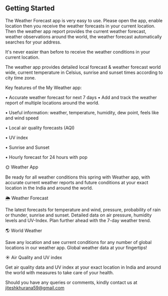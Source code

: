 ## Getting Started

The Weather Forecast app is very easy to use. Please open the app, enable location then you receive the weather forecasts in your current location. Then the weather app report provides the current weather forecast, weather observations around the world, the weather forecast automatically searches for your address.

It's never easier than before to receive the weather conditions in your current location.

The weather app provides detailed local forecast & weather forecast world wide, current temperature in Celsius, sunrise and sunset times according to city time zone.

Key features of the My Weather app:

• Accurate weather forecast for next 7 days
• Add and track the weather report of multiple locations around the world.

• Useful information: weather, temperature, humidity, dew point, feels like and wind speed

• Local air quality forecasts (AQI)

• UV index

• Sunrise and Sunset

• Hourly forecast for 24 hours with pop


🌞 Weather App

Be ready for all weather conditions this spring with Weather app, with accurate current weather reports and future conditions at your exact location in the India and around the world.

🌦 Weather Forecast

The latest forecasts for temperature and wind, pressure, probability of rain or thunder, sunrise and sunset. Detailed data on air pressure, humidity levels and UV-Index. Plan further ahead with the 7-day weather trend.

🌎 World Weather

Save any location and see current conditions for any number of global locations in our weather app. Global weather data at your fingertips!

☀ Air Quality and UV index

Get air quality data and UV index at your exact location in India and around the world with measures to take care of your health.

Should you have any queries or comments, kindly contact us at jiteshkhurana59@gmail.com
